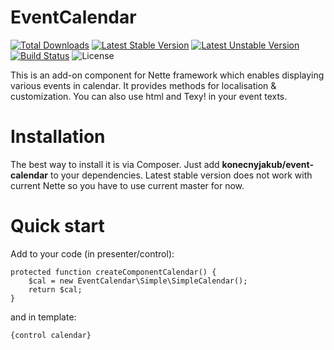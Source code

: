 EventCalendar
============

[![Total Downloads](https://poser.pugx.org/konecnyjakub/event-calendar/downloads)](https://packagist.org/packages/konecnyjakub/event-calendar)  [![Latest Stable Version](https://poser.pugx.org/konecnyjakub/event-calendar/v/stable)](https://packagist.org/konecnyjakub/event-calendar/translation) [![Latest Unstable Version](https://poser.pugx.org/konecnyjakub/event-calendar/v/unstable)](https://packagist.org/konecnyjakub/event-calendar/translation) [![Build Status](https://travis-ci.org/konecnyjakub/EventCalendar.svg?branch=master)](https://travis-ci.org/konecnyjakub/EventCalendar) ![License](https://poser.pugx.org/konecnyjakub/event-calendar/license)

This is an add-on component for Nette framework which enables displaying various events in calendar. It provides methods for localisation & customization. You can also use html and Texy! in your event texts.

Installation
============

The best way to install it is via Composer. Just add **konecnyjakub/event-calendar** to your dependencies. Latest stable version does not work with current Nette so you have to use current master for now.

Quick start
============

Add to your code (in presenter/control):

    protected function createComponentCalendar() {
        $cal = new EventCalendar\Simple\SimpleCalendar();
        return $cal;
    }

and in template:

    {control calendar}
